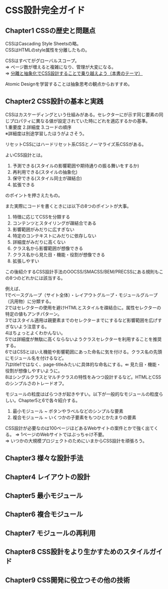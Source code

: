 # CSS設計完全ガイド

**Chapter1 CSSの歴史と問題点**
---

CSSはCascading Style Sheetsの略。<br>
CSSはHTMLのstyle属性を分離したもの。<br>

CSSはすべてがグローバルスコープ。<br>
⇒ ページ数が増えると複雑になり、管理が大変になる。<br>
⇒ <u>分離と抽象化でCSS設計することで乗り越えよう（本書のテーマ）</u><br>

Atomic Designを学習することは抽象思考の観点からおすすめ。

**Chapter2 CSS設計の基本と実践**
---

CSSはカスケーディングという仕組みがある。セレクターにが示す同じ要素の同じプロパティに異なる値が設定されていた時にどれを適応するかの基準。<br>
1.重要度
2.詳細度
3.コードの順序<br>
※詳細度は別途学習したほうがよさそう。

リセットCSSにはハードリセット系CSSとノーマライズ系CSSがある。


よいCSS設計とは。
1. 予測できる(スタイルの影響範囲や期待通りの振る舞いをするか)
2. 再利用できる(スタイルの抽象化)
3. 保守できる(スタイル同士が疎結合)
4. 拡張できる

のポイントを押さえたもの。

また実際にコードを書くときには以下の8つのポイントが大事。
1. 特徴に応じてCSSを分類する
2. コンテンツとスタイリングが疎結合である
3. 影響範囲がみだりに広すぎない
4. 特定のコンテキストにみだりに依存しない
5. 詳細度がみだりに高くない
6. クラス名から影響範囲が想像できる
7. クラス名から見た目・機能・役割が想像できる
8. 拡張しやすい

この後紹介するCSS設計手法のOOCSS/SMACSS/BEM/PRECSSにある規則もこの8つのどれかには該当する。

例えば、<br>
1でベースグループ（サイト全体）・レイアウトグループ・モジュールグループ（汎用物）に分類する。<br>
2ではセレクターの使用を避けHTMLとスタイルを疎結合に。属性セレクターの特定の値もアンチパターン。<br>
3ではスタイル適用は親要素までのセレクターまでにするなど影響範囲を広げすぎないよう注意する。<br>
4はちょっとよくわかんない。<br>
5では詳細度が無駄に高くならないようクラスセレクターを利用することを推奨する。<br>
6ではCSSとはいえ機能や影響範囲にあった命名に気を付ける。クラス名の先頭にモジュール名を付けるなど。<br>
7はtitle1ではなく、page-titleみたいに具体的な命名にする。⇚ 見た目・機能・役割が想像しやすいように。<br>
8はシングルクラスとマルチクラスの特性をみつつ設計するなど。HTMLとCSSのシンプルさのトレードオフ。<br>

モジュールの粒度はばらつきが起きやすい。以下が一般的なモジュールの粒度らしい。Chapter5と6で各々紹介する。
1. 最小モジュール ~ ボタンやラベルなどのシンプルな要素
2. 複合モジュール ~ いくつかの子要素をもつひとかたまりの要素

CSS設計が必要なのは100ページほどあるWebサイトの案件とかで強く出てくる。 ⇒ 1ページのWebサイトではぶっちゃけ不要。<br>
⇒ いつかの大規模プロジェクトのためにいまからCSS設計を頑張ろう。


**Chapter3 様々な設計手法**
---

**Chapter4 レイアウトの設計**
---

**Chapter5 最小モジュール**
---

**Chapter6 複合モジュール**
---

**Chapter7 モジュールの再利用**
---

**Chapter8 CSS設計をより生かすためのスタイルガイド**
---

**Chapter9 CSS開発に役立つその他の技術**
---
 
 